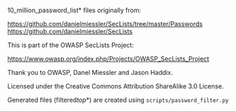 10_million_password_list\* files originally from:

https://github.com/danielmiessler/SecLists/tree/master/Passwords
https://github.com/danielmiessler/SecLists

This is part of the OWASP SecLists Project:

https://www.owasp.org/index.php/Projects/OWASP_SecLists_Project

Thank you to OWASP, Danel Miessler and Jason Haddix.

Licensed under the Creative Commons Attribution ShareAlike 3.0 License.

Generated files (filtered*top*\*) are created using `scripts/password_filter.py`
